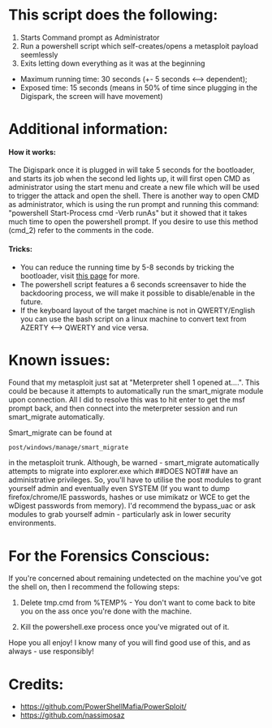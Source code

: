 # This script does the following:
1. Starts Command prompt as Administrator
2. Run a powershell script which self-creates/opens a metasploit payload seemlessly
3. Exits letting down everything as it was at the beginning

- Maximum running time: 30 seconds (+- 5 seconds <--> dependent);
- Exposed time: 15 seconds (means in 50% of time since plugging in the Digispark, the screen will have movement)

# Additional information:
  #### How it works:
   The Digispark once it is plugged in will take 5 seconds for the bootloader, and starts its job when the second led lights up, it will first open CMD as administrator using the start menu and create a new file which will be used to trigger the attack and open the shell.
   There is another way to open CMD as administrator, which is using the run prompt and running this command: "powershell Start-Process cmd -Verb runAs" but it showed that it takes much time to open the powershell prompt. If you desire to use this method (cmd_2) refer to the comments in the code.
   #### Tricks:   
  - You can reduce the running time by 5-8 seconds by tricking the bootloader, visit [this page](https://digistump.com/wiki/digispark/tricks) for more.
  - The powershell script features a 6 seconds screensaver to hide the backdooring process, we will make it possible to disable/enable in the future.
  - If the keyboard layout of the target machine is not in QWERTY/English you can use the bash script on a linux machine to convert text from AZERTY <--> QWERTY and vice versa.
  
# Known issues:

Found that my metasploit just sat at "Meterpreter shell 1 opened at....". This could be because it attempts to automatically run the smart_migrate module upon connection. All I did to resolve this was to hit enter to get the msf prompt back, and then connect into the meterpreter session and run smart_migrate automatically.

Smart_migrate can be found at

    post/windows/manage/smart_migrate

in the metasploit trunk. Although, be warned - smart_migrate automatically attempts to migrate into explorer.exe which ##DOES NOT## have an administrative privileges. So, you'll have to utilise the post modules to grant yourself admin and eventually even SYSTEM (If you want to dump firefox/chrome/IE passwords, hashes or use mimikatz or WCE to get the wDigest passwords from memory). I'd recommend the bypass_uac or ask modules to grab yourself admin - particularly ask in lower security environments.

# For the Forensics Conscious:
If you're concerned about remaining undetected on the machine you've got the shell on, then I recommend the following steps:

1. Delete tmp.cmd from %TEMP% - You don't want to come back to bite you on the ass once you're done with the machine.

2. Kill the powershell.exe process once you've migrated out of it.

Hope you all enjoy! I know many of you will find good use of this, and as always - use responsibly!
# Credits:
- https://github.com/PowerShellMafia/PowerSploit/
- https://github.com/nassimosaz
